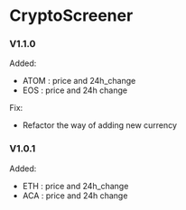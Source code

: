 # CryptoScreener

<h3>V1.1.0</h3>

Added:
  + ATOM : price and 24h_change
  + EOS : price and 24h change

Fix:
  + Refactor the way of adding new currency

<h3>V1.0.1</h3>

Added:
  + ETH : price and 24h_change
  + ACA : price and 24h change
